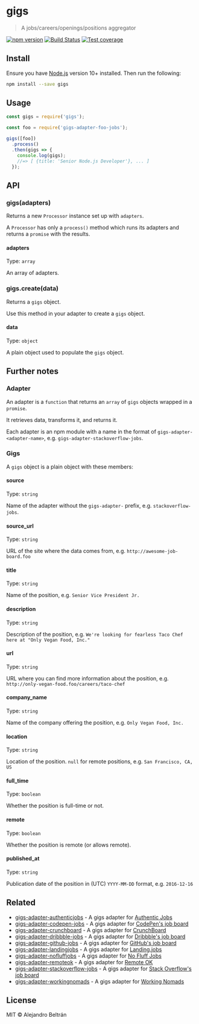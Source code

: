 # gigs

> A jobs/careers/openings/positions aggregator

[![npm version](https://img.shields.io/npm/v/gigs.svg)](https://npmjs.org/package/gigs)
[![Build Status](https://img.shields.io/travis/alebelcor/gigs/master.svg)](https://travis-ci.org/alebelcor/gigs)
[![Test coverage](https://img.shields.io/coveralls/alebelcor/gigs.svg)](https://coveralls.io/github/alebelcor/gigs)

## Install

Ensure you have [Node.js](https://nodejs.org) version 10+ installed. Then run the following:

```bash
npm install --save gigs
```

## Usage

```js
const gigs = require('gigs');

const foo = require('gigs-adapter-foo-jobs');

gigs([foo])
  .process()
  .then(gigs => {
    console.log(gigs);
    //=> [ {title: 'Senior Node.js Developer'}, ... ]
  });
```

## API

### gigs(adapters)

Returns a new `Processor` instance set up with `adapters`.

A `Processor` has only a `process()` method which runs its adapters and returns
a `promise` with the results.

#### adapters

Type: `array`

An array of adapters.

### gigs.create(data)

Returns a `gigs` object.

Use this method in your adapter to create a `gigs` object.

#### data

Type: `object`

A plain object used to populate the `gigs` object.

## Further notes

### Adapter

An adapter is a `function` that returns an `array` of `gigs` objects wrapped in a `promise`.

It retrieves data, transforms it, and returns it.

Each adapter is an npm module with a name in the format of `gigs-adapter-<adapter-name>`,
e.g. `gigs-adapter-stackoverflow-jobs`.

### Gigs

A `gigs` object is a plain object with these members:

#### source

Type: `string`

Name of the adapter without the `gigs-adapter-` prefix, e.g. `stackoverflow-jobs`.

#### source_url

Type: `string`

URL of the site where the data comes from, e.g. `http://awesome-job-board.foo`

#### title

Type: `string`

Name of the position, e.g. `Senior Vice President Jr.`

#### description

Type: `string`

Description of the position, e.g. `We're looking for fearless Taco Chef here at "Only Vegan Food, Inc."`

#### url

Type: `string`

URL where you can find more information about the position, e.g. `http://only-vegan-food.foo/careers/taco-chef`

#### company_name

Type: `string`

Name of the company offering the position, e.g. `Only Vegan Food, Inc.`

#### location

Type: `string`

Location of the position. `null` for remote positions, e.g. `San Francisco, CA, US`

#### full_time

Type: `boolean`

Whether the position is full-time or not.

#### remote

Type: `boolean`

Whether the position is remote (or allows remote).

#### published_at

Type: `string`

Publication date of the position in (UTC) `YYYY-MM-DD` format, e.g. `2016-12-16`

## Related

* [gigs-adapter-authenticjobs](https://github.com/alebelcor/gigs-adapter-authenticjobs) - A gigs adapter for [Authentic Jobs](https://authenticjobs.com)
* [gigs-adapter-codepen-jobs](https://github.com/alebelcor/gigs-adapter-codepen-jobs) - A gigs adapter for [CodePen's job board](https://codepen.io/jobs)
* [gigs-adapter-crunchboard](https://github.com/alebelcor/gigs-adapter-crunchboard) - A gigs adapter for [CrunchBoard](https://www.crunchboard.com)
* [gigs-adapter-dribbble-jobs](https://github.com/alebelcor/gigs-adapter-dribbble-jobs) - A gigs adapter for [Dribbble's job board](https://dribbble.com/jobs)
* [gigs-adapter-github-jobs](https://github.com/alebelcor/gigs-adapter-github-jobs) - A gigs adapter for [GitHub's job board](https://jobs.github.com)
* [gigs-adapter-landingjobs](https://github.com/alebelcor/gigs-adapter-landingjobs) - A gigs adapter for [Landing.jobs](https://landing.jobs)
* [gigs-adapter-nofluffjobs](https://github.com/alebelcor/gigs-adapter-nofluffjobs) - A gigs adapter for [No Fluff Jobs](https://nofluffjobs.com)
* [gigs-adapter-remoteok](https://github.com/alebelcor/gigs-adapter-remoteok) - A gigs adapter for [Remote OK](https://remoteok.io)
* [gigs-adapter-stackoverflow-jobs](https://github.com/alebelcor/gigs-adapter-stackoverflow-jobs) - A gigs adapter for [Stack Overflow's job board](https://stackoverflow.com/jobs)
* [gigs-adapter-workingnomads](https://github.com/alebelcor/gigs-adapter-workingnomads) - A gigs adapter for [Working Nomads](https://www.workingnomads.co/)

## License

MIT © Alejandro Beltrán
